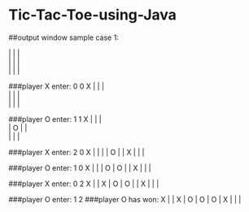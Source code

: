 # Tic-Tac-Toe-using-Java

##output window sample case 1:

  |   |   |     
  |   |   |     
  |   |   |   
  
###player X enter: 
0 0
X |   |   |     
  |   |   |     
  |   |   |     
  
###player O enter: 
1 1
X |   |   |     
  | O |   |     
  |   |   |    
  
###player X enter: 
2 0
X |   |   | 
  | O |   |
X |   |   |

###player O enter:
1 0
X |   |   | 
O | O |   |
X |   |   |

###player X enter:
0 2
X |   | X | 
O | O |   |
X |   |   |

###player O enter:
1 2
###player O has won: 
X |   | X |
O | O | O |
X |   |   |

